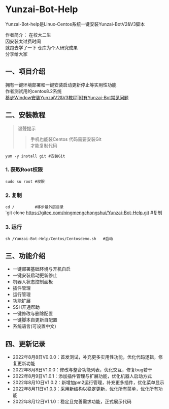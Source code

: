# Yunzai-Bot-Help
Yunzai-Bot-help是Linux-Centos系统一键安装Yunzai-BotV2&V3脚本  
 
作者简介： 
在校大二生  
因安装太过费时间   
就跑去学了一下 
仓库为个人研究成果  
分享给大家  

## 一、项目介绍
拥有一键环境部署和一键安装启动更新停止等实用性功能  
作者测试用的centos8.2系统  
[移步Window安装YunzaiV2&V3教程|附有Yunzai-Bot常见问题](https://b23.tv/uTguBSj)  

## 二、安裝教程
>温聲提示  
>>手机也能装Centos 
>>代码需要安装Git  
>>才能复制代码 

`yum -y install git #安装Git`  

### 1. 获取Root权限  
`sudo su root #权限`   

### 2. 复制 
`cd /         #移步最外层目录`   
`git clone https://gitee.com/ningmengchongshui/Yunzai-Bot-Help.git   #复制  

### 3. 运行  
`sh /Yunzai-Bot-Help/Centos/Centosdemo.sh   #启动` 

## 三、功能介绍
* 一键部署基础环境与开机自启
* 一键安装启动更新停止
* 机器人状态控制面板
* 插件管理
* 运行管理
* 功能扩展
* SSH开通帮助
* 一键修改与删除配置
* 一键脚本自更新自配置
* 系统语言(可设置中文)

## 四、更新记录
* 2022年8月8日V0.0.0：首发测试，补充更多实用性功能，优化代码逻辑，修复更新功能
* 2022年8月8日V1.0.0：修改与整合功能列表，优化交互，修复bug若干
* 2022年8月9日V1.0.1：添加插件管理与扩展功能，优化机器人启动方式
* 2022年8月10日V1.0.2：新增加pm2运行管理，补充更多插件，优化菜单显示
* 2022年8月11日V1.0.3：采用新结构以稳定更新，优化所有菜单，优化所有功能
* 2022年8月12日V1.1.0：稳定且完善需求功能，正式展示代码
